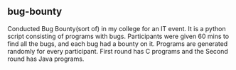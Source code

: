 ## bug-bounty

Conducted Bug Bounty(sort of) in my college for an IT event.
It is a python script consisting of programs with bugs.
Participants were given 60 mins to find all the bugs, and each bug had a bounty on it.
Programs are generated randomly for every participant.
First round has C programs and the Second round has Java programs.
